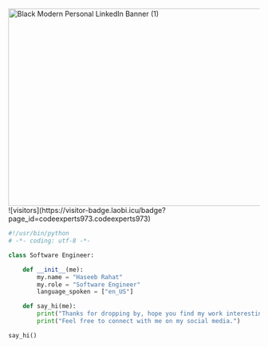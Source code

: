 <h1 align="center">
</h1>

<img width="1584" height="396" alt="Black Modern Personal LinkedIn Banner (1)" src="https://github.com/user-attachments/assets/f95f0327-e067-4ef5-9663-908a2c4d38f2" />
![visitors](https://visitor-badge.laobi.icu/badge?page_id=codeexperts973.codeexperts973)




```python
#!/usr/bin/python
# -*- coding: utf-8 -*-

class Software Engineer:

    def __init__(me):
        my.name = "Haseeb Rahat"
        my.role = "Software Engineer"
        language_spoken = ["en_US"]

    def say_hi(me):
        print("Thanks for dropping by, hope you find my work interesting.")
        print("Feel free to connect with me on my social media.")

say_hi()
```



